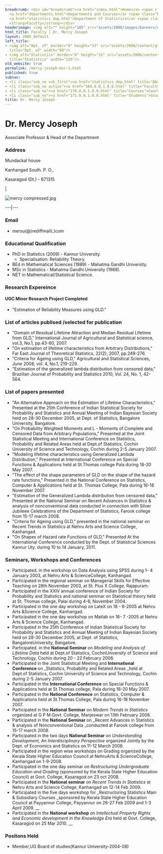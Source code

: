 ```yaml
---
breadcrumb: <div id="breadcrumb"><a href="index.html">Home</a> <span class="breadcrumb_spacer">&gt;</span>
  <a href="departments.html">Departments and Courses</a> <span class="breadcrumb_spacer">&gt;</span>
  <a href="statistics_dep.html">Department of Statistics</a> <span class="breadcrumb_spacer">&gt;</span>
  <strong>Faculty</strong></div>
headerimage: <img alt="" height="105" src="assets/2006/images/banners/departments.jpg" width="472"/>
html_title: Faculty | Dr. Mercy Joseph
layout: 2006_default
left_title:
- <img alt="Dpt. of" border="0" height="33" src="assets/2006/content/gt/fcb6421c7c62628408190d4ca84029e5.png"
  title="Dpt. of" width="98"/>
- <img alt="Statistics" border="0" height="33" src="assets/2006/content/gt/ed0c4393ad24f52954418ef2377905a5.png"
  title="Statistics" width="135"/>
old_website: true
permalink: /mercy-joseph-msc-1.html
published: true
subnav:
- <li class="sub_no sub_first"><a href="statistics_dep.html" title="About">About</a></li>
- <li class="sub_no active"><a href="169.0.0.1.0.0.html" title="Faculty">Faculty</a></li>
- <li class="sub_no"><a href="170.0.0.1.0.0.html" title="Courses">Courses</a></li>
- <li class="sub_no"><a href="171.0.0.1.0.0.html" title="Students">Students</a></li>
title: Dr. Mercy Joseph
---
```


# Dr. Mercy Joseph

Associate Professor & Head of the Department

### Address

Mundackal house

Kanhangad South. P. O.,

Kasaragod (Dt.) - 671315

|

![mercy compressed.jpg](assets/2006/content/assets/2006/images/ab26642c590c3ffc039e9456eb8b820b.jpg)  
  
---|---  
  
### Email

  * mersu(@)rediffmail(.)com

### Educational Qualification

  * PhD in Statistics (2009) - Kannur University.
    * Specialisation: Reliability Theory.
  * BEd in Mathematical Sciences (1989) - Mahatma Gandhi University.
  * MSc in Statistics - Mahatma Gandhi University (1988).
  * NET in Mathematical/Statistical Science.

### Research Expereince

#### UGC Minor Research Project Completed

  * "Estimation of Reliability Measures using GLD."

### List of articles publised /selected for publication

  * "Domain of Residual Lifetime Attraction and Median Residual Lifetime from GLD," International Journal of Agricultural and Statistical science, vol.3, No.1, pp.43-60, 2007.
  * "On estimation of lifetime characteristics from Arbitrary Distributions," Far East Journal of Theoretical Statistics, 22(2), 2007, pp.249-276.
  * "Criteria for Ageing using GLD," Agricultural and Statistical Sciences, June 2008, vol. 4, No.1, 219-229.
  * "Estimation of the generalized lambda distribution from censored data," Brazilian Journal of Probability and Statistics 2010, Vol. 24, No. 1, 42-564.

### List of papers presented

  * "An Alternative Approach on the Estimation of Lifetime Characteristics," Presented at the 25th Conference of Indian Statistical Society for Probability and Statistics and Annual Meeting of Indian Bayesian Society held on 28-30 December 2005, at Dept. of Statistics, Bangalore University, Bangalore.
  * "On Probability Weighted Moments and L - Moments of Complete and Censored Data from Arbitrary Populations," Presented at the Joint Statistical Meeting and International Conference on Statistics, Probability and Related Areas held at Dept.of Statistics, Cochin University of Science and Technology, Cochin during 2-5 January 2007.
  * "Modeling lifetime characteristics using Generalized Lambda Distribution," Presented at International Conference on Special Functions & Applications held at St.Thomas college Pala during 18-20 May 2007.
  * "The effect of the shape parameters of GLD on the shape of the hazard rate functions," Presented in the National Conference on Statistics, Computer & Applications held at St. Thomas College, Pala during 16-18 November 2007.
  * "Estimation of the Generalized Lambda distribution from censored data," Presented at the National Seminar on Recent Advances in Statistics & analysis of nonconventional data conducted in connection with Silver Jubileee Celebrations of the Department of Statistics, Farook college from 15-17 march 2008.
  * "Criteria for Ageing using GLD," presented in the national seminar on Recent Trends in Statistics at Nehru Arts and Science College, Kanhangad.
  * "On Shapes of Hazard rate Functions of GLD," Presented At the International Conference conducted by the Dept. of Statistical Sciences Kannur Uty. during 10 to 14 January, 2011.

### Seminars, Workshops and Conferences

  * Participated. in the workshop on Data Analysis using SPSS during 1- 4 January 2003, at Nehru Arts & ScienceCollege, Kanhangad.
  * Participated in the regional seminar on Managerial Skills for Effective Teaching on 28th November 2003, at St. Pius X College, Rajapuram. 
  * Participated in the XXIV annual conference of Indian Society for Probability and Statistics and national seminar on Statistical theory held at St. Thomas college, Palai during 4-6, November 2004.
  * Participated in the one day workshop on LateX on 18 - 6-2005 at Nehru Arts &Science College, Kanhangad.
  * Participated in the one day workshop on Matlab on 16- 7 -2005 at Nehru Arts & Science College, Kanhangad.
  * Participated in the 25th Conference of Indian Statistical Society for Probability and Statistics and Annual Meeting of Indian Bayesian Society held on 28-30 December 2005, at Dept. of Statistics, BangaloreUniversity, Bangalore. 
  * Participated. in the __National Seminar__ on _Modeling and Analysis of Lifetime Data_ held  at Dept.of Statistics, CochinUniversity of Science and Technology, Cochin during 20 - 22 February 2006. 
  * Participated in the Joint Statistical Meeting and __International Conference__ on _Statistics, Probability and Related Areas _held at Dept.of Statistics, Cochin University of Science and Technology, Cochin during 2-5 January 2007.
  * Participated in the __International Conference__ on Special Functions  & Applications held at St.Thomas college, Pala during 18-20 May 2007.
  * Participated in the __National Conference__ on Statistics, Computer  & Applications held at St.Thomas College, Pala during 16-18 November 2007. 
  * Participated in the __National Seminar__ on _Modern Trends in Statistics_ organized at G P M Govt. College, Manjeswar on 13th February 2008. 
  * Participated in the __National Seminar__ on _Recent Advances in Statistics & analysis of Nonconventional Data _conducted at Farook college from 15-17 march 2008.
  * Participated in the two days __National Seminar__ on _Understanding Development, An Interdisciplinary Perspective_ organized Jointly by the Dept. of Economics and Statistics on 11-12 March 2008. 
  * Participated in the region wise workshops on Grading organized by the Kerala State Higher Education Council at NehruArts & ScienceCollege, Kanhangad on 1-9-2008. 
  * Participated in the one day seminar on _Restructuring Undergraduate Education and Grading_ (sponsored by the Kerala State Higher Education Council) at Govt. College, Kasaragod.on 23 oct 2008.
  * Participated in the __National seminar__ on _Recent Trends in Statistics_ at  Nehru Arts and Science College, Kanhangad on 12-14 Feb 2009.
  * Participated in the five days workshop for _Restructuring Statistics Main & Subsidiary Courses _sponsored by Kerala State Higher Education Council at Payyannur College, Payyannur on 26-27 Feb 2009 and 1-3 April 2009. __
  * Participated in the  __National workshop__ on _Intellectual Property Rights and_ _Economic development in the Knowledge Era_ held at Govt.  College, Kasaragod on 25 Mar 2010. __

### Positons Held

  * Member,UG Board of studies(Kannur University-2004-08)